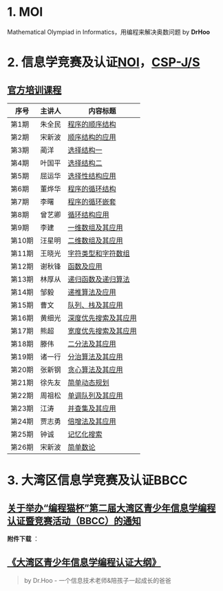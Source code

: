 # 1. MOI
Mathematical Olympiad in Informatics，用编程来解决奥数问题 by **DrHoo**

# 2. 信息学竞赛及认证[NOI](https://www.noi.cn/gynoi/jj/)，[CSP-J/S](CSPJS.md)


## [官方培训课程](https://www.noi.cn/xw/2020-05-13/715542.shtml)

| **序号** | **主讲人** | **内容标题**                                                          |
| -------- | ---------- | ----------------------------------------------------------------------------- |
| 第1期    | 朱全民     | [程序的顺序结构](https://www.noi.cn/pxsp/2020-05-05/717287.shtml) |
| 第2期    | 宋新波     | [顺序结构的应用](https://www.noi.cn/pxsp/2020-05-05/717287.shtml) |
| 第3期    | 蔺洋       | [选择结构一](https://www.noi.cn/pxsp/2020-05-12/717292.shtml) |
| 第4期    | 叶国平     | [选择结构二](https://www.noi.cn/pxsp/2020-05-19/717293.shtml) |
| 第5期    | 屈运华     | [选择性结构应用](https://www.noi.cn/pxsp/2020-05-26/717294.shtml) |
| 第6期    | 董烨华     | [程序的循环结构](https://www.noi.cn/pxsp/2020-06-02/717295.shtml) |
| 第7期    | 李曙       | [程序的循环嵌套](https://www.noi.cn/pxsp/2020-06-09/717296.shtml) |
| 第8期    | 曾艺卿     | [循环结构应用](https://www.noi.cn/pxsp/2020-06-16/717297.shtml) |
| 第9期    | 李建       | [一维数组及其应用](https://www.noi.cn/pxsp/2020-06-23/717298.shtml) |
| 第10期   | 汪星明     | [二维数组及其应用](https://www.noi.cn/pxsp/2020-06-30/717299.shtml) |
| 第11期   | 王晓光     | [字符类型和字符数组](https://www.noi.cn/pxsp/2020-07-07/717300.shtml) |
| 第12期   | 谢秋锋     | [函数及应用](https://www.noi.cn/pxsp/2020-07-14/717301.shtml) |
| 第13期   | 林厚从     | [递归函数及递归算法](https://www.noi.cn/pxsp/2020-07-21/717302.shtml) |
| 第14期   | 邹毅       | [递推算法及应用](https://www.noi.cn/pxsp/2020-07-28/717303.shtml) |
| 第15期   | 曹文       | [队列、栈及其应用](https://www.noi.cn/pxsp/2020-08-04/717304.shtml) |
| 第16期   | 黄细光     | [深度优先搜索及其应用](https://www.noi.cn/pxsp/2020-08-11/717305.shtml) |
| 第17期   | 熊超       | [宽度优先搜索及其应用](https://www.noi.cn/pxsp/2020-08-18/717306.shtml) |
| 第18期   | 滕伟       | [二分法及其应用](https://www.noi.cn/pxsp/2020-10-27/717123.shtml) |
| 第19期   | 诸一行     | [分治算法及其应用](https://www.noi.cn/pxsp/2020-09-01/717307.shtml) |
| 第20期   | 张新钢     | [贪心算法及其应用](https://www.noi.cn/pxsp/2020-09-08/717308.shtml) |
| 第21期   | 徐先友     | [简单动态规划](https://www.noi.cn/pxsp/2020-09-15/717309.shtml) |
| 第22期   | 周祖松     | [单调队列及其应用](https://www.noi.cn/pxsp/2020-09-22/717311.shtml) |
| 第23期   | 江涛       | [并查集及其应用](https://www.noi.cn/pxsp/2020-09-29/717312.shtml) |
| 第24期   | 贾志勇     | [倍增法及其应用](https://www.noi.cn/pxsp/2020-10-06/717313.shtml) |
| 第25期   |  钟诚      | [记忆化搜索](https://www.noi.cn/pxsp/2020-10-13/717314.shtml)  |
| 第26期   | 宋新波     | [简单数论](https://www.noi.cn/pxsp/2020-10-20/717315.shtml) |





# 3. 大湾区信息学竞赛及认证BBCC

## [关于举办“编程猫杯”第二届大湾区青少年信息学编程认证暨竞赛活动（BBCC）的通知](https://www.szccf.org.cn/?p=1808)
 
**附件下载** ：
## [《大湾区青少年信息学编程认证大纲》](https://www.szccf.org.cn/wp-content/uploads/2021/05/2021050611542087.pdf)






> by Dr.Hoo - 一个信息技术老师&陪孩子一起成长的爸爸
